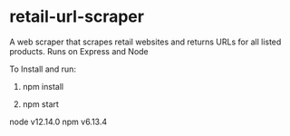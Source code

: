 # retail-url-scraper
A web scraper that scrapes retail websites and returns URLs for all listed products. Runs on Express and Node

To Install and run:

1. npm install

2. npm start


node v12.14.0
npm v6.13.4